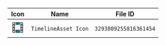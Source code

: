 | Icon | Name | File ID |
| ---  | ---  | ---     |
| ![](TimelineAsset%20Icon.png) | `TimelineAsset Icon` | `3293809255816361454` |
